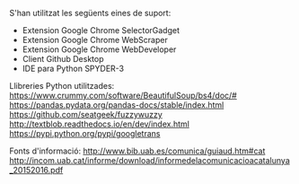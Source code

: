 
S'han utilitzat les següents eines de suport:
- Extension Google Chrome SelectorGadget
- Extension Google Chrome WebScraper
- Extension Google Chrome WebDeveloper
- Client Github Desktop
- IDE para Python SPYDER-3

Llibreries Python utilitzades:
https://www.crummy.com/software/BeautifulSoup/bs4/doc/#
https://pandas.pydata.org/pandas-docs/stable/index.html
https://github.com/seatgeek/fuzzywuzzy
http://textblob.readthedocs.io/en/dev/index.html
https://pypi.python.org/pypi/googletrans

Fonts d'informació:
http://www.bib.uab.es/comunica/guiaud.htm#cat
http://incom.uab.cat/informe/download/informedelacomunicacioacatalunya_20152016.pdf


